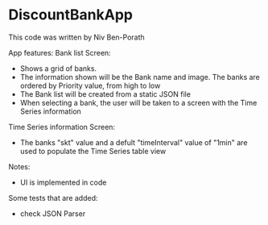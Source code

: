 # DiscountBankApp

This code was written by Niv Ben-Porath

App features:
Bank list Screen:
* Shows a grid of banks.
* The information shown will be the Bank name and image. The banks are ordered by Priority value, from high to low
* The Bank list will be created from a static JSON file
* When selecting a bank, the user will be taken to a screen with the Time Series information

Time Series information Screen:
* The banks "skt" value and a defult "timeInterval" value of "1min" are used to populate the Time Series table view



Notes:
* UI is implemented in code


Some tests that are added:
* check JSON Parser


